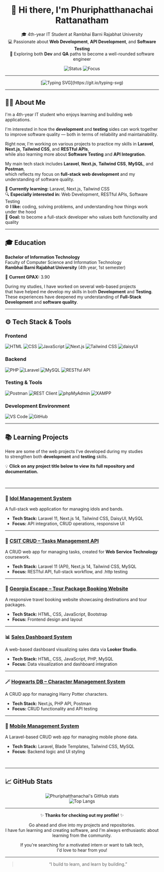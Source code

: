 <div align="center">

# 👋 Hi there, I'm **Phuriphatthanachai Rattanatham**  
🎓 4th-year IT Student at Rambhai Barni Rajabhat University  
💻 Passionate about **Web Development**, **API Development**, and **Software Testing**  
🚀 Exploring both **Dev** and **QA** paths to become a well-rounded software engineer  

![Status](https://img.shields.io/badge/Status-Open_for_Internship-brightgreen?style=flat-square)
![Focus](https://img.shields.io/badge/Focus-Web_Development_&_Testing-blue?style=flat-square)

---

[![Typing SVG](https://readme-typing-svg.demolab.com?font=Fira+Code&pause=1000&color=00BFFF&center=true&vCenter=true&width=650&lines=Web+Development+%7C+API+Development+%7C+Software+Testing;Always+learning+and+building+better+software!)](https://git.io/typing-svg)

</div>

---

## 👨‍💻 About Me  

I'm a 4th-year IT student who enjoys learning and building web applications.  

I'm interested in how the **development** and **testing** sides can work together  
to improve software quality — both in terms of reliability and maintainability.  

Right now, I'm working on various projects to practice my skills in **Laravel**, **Next.js**, **Tailwind CSS**, and **RESTful APIs**,  
while also learning more about **Software Testing** and **API Integration**.  

My main tech stack includes **Laravel**, **Next.js**, **Tailwind CSS**, **MySQL**, and **Postman**,  
which reflects my focus on **full-stack web development** and my understanding of software quality.  

🌱 **Currently learning:** Laravel, Next.js, Tailwind CSS  
🔍 **Especially interested in:** Web Development, RESTful APIs, Software Testing  
⚙️ **I like:** coding, solving problems, and understanding how things work under the hood  
🧩 **Goal:** to become a full-stack developer who values both functionality and quality  

---

## 🎓 Education  

**Bachelor of Information Technology**  
Faculty of Computer Science and Information Technology  
**Rambhai Barni Rajabhat University** (4th year, 1st semester)  

🏅 **Current GPAX:** 3.90  

During my studies, I have worked on several web-based projects  
that have helped me develop my skills in both **Development** and **Testing**.  
These experiences have deepened my understanding of **Full-Stack Development** and **software quality**.  

---

## ⚙️ Tech Stack & Tools  

### Frontend  
![HTML](https://img.shields.io/badge/HTML-E34F26?style=for-the-badge&logo=html5&logoColor=white)
![CSS](https://img.shields.io/badge/CSS-1572B6?style=for-the-badge&logo=css3&logoColor=white)
![JavaScript](https://img.shields.io/badge/JavaScript-F7DF1E?style=for-the-badge&logo=javascript&logoColor=000)
![Next.js](https://img.shields.io/badge/Next.js-000000?style=for-the-badge&logo=nextdotjs&logoColor=white)
![Tailwind CSS](https://img.shields.io/badge/Tailwind_CSS-38B2AC?style=for-the-badge&logo=tailwind-css)
![daisyUI](https://img.shields.io/badge/daisyUI-4E46E5?style=for-the-badge&logo=tailwind-css)

### Backend  
![PHP](https://img.shields.io/badge/PHP-777BB4?style=for-the-badge&logo=php)
![Laravel](https://img.shields.io/badge/Laravel-FF2D20?style=for-the-badge&logo=laravel)
![MySQL](https://img.shields.io/badge/MySQL-005C84?style=for-the-badge&logo=mysql&logoColor=white)
![RESTful API](https://img.shields.io/badge/RESTful_API-02569B?style=for-the-badge&logo=fastapi&logoColor=white)

### Testing & Tools  
![Postman](https://img.shields.io/badge/Postman-FF6C37?style=for-the-badge&logo=postman)
![REST Client](https://img.shields.io/badge/REST_Client-0A66C2?style=for-the-badge&logo=visualstudiocode&logoColor=white)
![phpMyAdmin](https://img.shields.io/badge/phpMyAdmin-6C78AF?style=for-the-badge)
![XAMPP](https://img.shields.io/badge/XAMPP-FB7A24?style=for-the-badge&logo=xampp)

### Development Environment  
![VS Code](https://img.shields.io/badge/VS_Code-007ACC?style=for-the-badge&logo=visual-studio-code)
![GitHub](https://img.shields.io/badge/GitHub-181717?style=for-the-badge&logo=github)

---

## 📚 Learning Projects  

Here are some of the web projects I’ve developed during my studies  
to strengthen both **development** and **testing** skills.  

💡 **Click on any project title below to view its full repository and documentation.**

<br>

---

### 🎤 [Idol Management System](https://github.com/ctrlfaith/Idol-Management-System)  
A full-stack web application for managing idols and bands.  
- **Tech Stack:** Laravel 11, Next.js 14, Tailwind CSS, DaisyUI, MySQL  
- **Focus:** API integration, CRUD operations, responsive UI  

---

### 🧩 [CSIT CRUD – Tasks Management API](https://github.com/ctrlfaith/CSIT-NEXT-LARAVEL)  
A CRUD web app for managing tasks, created for **Web Service Technology** coursework.  
- **Tech Stack:** Laravel 11 (API), Next.js 14, Tailwind CSS, MySQL  
- **Focus:** RESTful API, full-stack workflow, and .http testing  

---

### 🧳 [Georgia Escape – Tour Package Booking Website](https://github.com/ctrlfaith/georgia-escape)  
A responsive travel booking website showcasing destinations and tour packages.  
- **Tech Stack:** HTML, CSS, JavaScript, Bootstrap  
- **Focus:** Frontend design and layout  

---

### 📊 [Sales Dashboard System](https://github.com/ctrlfaith/sales-dashboard-system)  
A web-based dashboard visualizing sales data via **Looker Studio**.  
- **Tech Stack:** HTML, CSS, JavaScript, PHP, MySQL  
- **Focus:** Data visualization and dashboard integration  

---

### 🪄 [Hogwarts DB – Character Management System](https://github.com/ctrlfaith/hogwarts-db)  
A CRUD app for managing Harry Potter characters.  
- **Tech Stack:** Next.js, PHP API, Postman  
- **Focus:** CRUD functionality and API testing  

---

### 📱 [Mobile Management System](https://github.com/ctrlfaith/mobile_management_system)  
A Laravel-based CRUD web app for managing mobile phone data.  
- **Tech Stack:** Laravel, Blade Templates, Tailwind CSS, MySQL  
- **Focus:** Backend logic and UI styling  

<br>

---

## 📈 GitHub Stats  

<div align="center">

![Phuriphatthanachai's GitHub stats](https://github-readme-stats.vercel.app/api?username=ctrlfaith&show_icons=true&theme=tokyonight&hide_border=true)  
![Top Langs](https://github-readme-stats.vercel.app/api/top-langs/?username=ctrlfaith&layout=compact&theme=tokyonight&hide_border=true)

</div>

---

<div align="center">

✨ **Thanks for checking out my profile!** ✨  

Go ahead and dive into my projects and repositories.  
I have fun learning and creating software, and I'm always enthusiastic about learning from the community.  

If you're searching for a motivated intern or want to talk tech,  
I'd love to hear from you!  

---

> “I build to learn, and learn by building.”  

</div>
